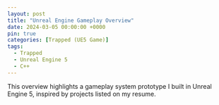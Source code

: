 ```yaml
---
layout: post
title: "Unreal Engine Gameplay Overview"
date: 2024-03-05 00:00:00 +0000
pin: true
categories: [Trapped (UE5 Game)]
tags:
  - Trapped
  - Unreal Engine 5
  - C++
---
```


This overview highlights a gameplay system prototype I built in Unreal Engine 5, inspired by projects listed on my resume.
